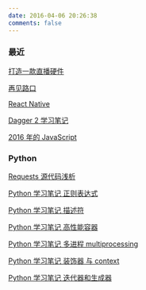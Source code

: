 ```yaml
---
date: 2016-04-06 20:26:38
comments: false
---
```


### 最近
[打造一款直播硬件][build-yunxibox]

[再见路口][goodbye-lukou]

[React Native][react-native]

[Dagger 2 学习笔记][dagger2]

[2016 年的 JavaScript][js-2016]

### Python

[Requests 源代码浅析][python-requests]

[Python 学习笔记 正则表达式][python-regexp]

[Python 学习笔记 描述符][python-descriptor]

[Python 学习笔记 高性能容器][python-collections]

[Python 学习笔记 多进程 multiprocessing][python-multiprocessing]

[Python 学习笔记 装饰器 与 context][python-decorator-and-context]

[Python 学习笔记 迭代器和生成器][python-iterator-and-generator]


[build-yunxibox]: /2017/build-yunxibox/
[goodbye-lukou]: /2016/goodbye-lukou/
[react-native]: /2016/react-native/
[dagger2]: /2016/dagger2/
[js-2016]: /2016/js-2016/
[python-requests]: /2016/python-requests/
[python-regexp]: /2016/python-regexp/
[python-descriptor]: /2016/python-descriptor/
[python-collections]: /2016/python-collections/
[python-multiprocessing]: /2016/python-multiprocessing/
[python-decorator-and-context]: /2016/python-decorator-and-context/
[python-iterator-and-generator]: /2016/python-iterator-and-generator/
